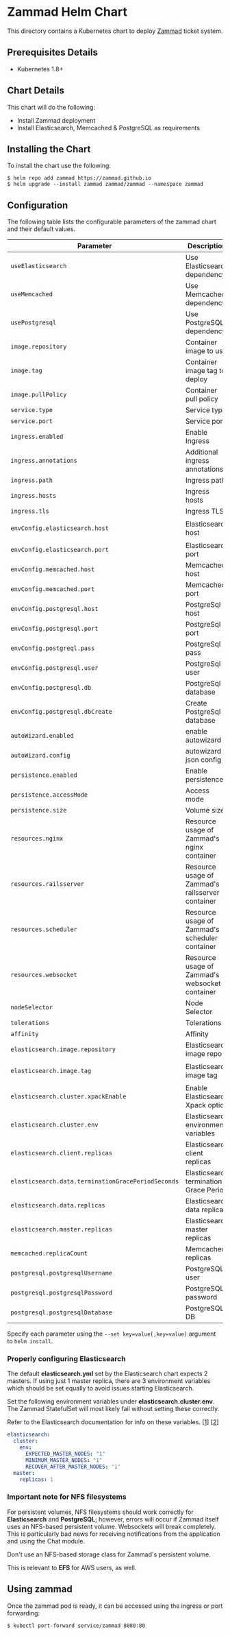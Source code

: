 # Zammad Helm Chart

This directory contains a Kubernetes chart to deploy [Zammad](https://zammad.org/) ticket system.

## Prerequisites Details

-   Kubernetes 1.8+

## Chart Details

This chart will do the following:

-   Install Zammad deployment
-   Install Elasticsearch, Memcached & PostgreSQL as requirements

## Installing the Chart

To install the chart use the following:

```console
$ helm repo add zammad https://zammad.github.io
$ helm upgrade --install zammad zammad/zammad --namespace zammad
```

## Configuration

The following table lists the configurable parameters of the zammad chart and their default values.

| Parameter                                          | Description                                      | Default                         |
| -------------------------------------------------- | ------------------------------------------------ | ------------------------------- |
| `useElasticsearch`                                 | Use Elasticsearch dependency                     | `true`                          |
| `useMemcached`                                     | Use Memcached dependency                         | `true`                          |
| `usePostgresql`                                    | Use PostgreSQL dependency                        | `true`                          |
| `image.repository`                                 | Container image to use                           | `zammad/zammad-docker-compose`  |
| `image.tag`                                        | Container image tag to deploy                    | `2.8.0-26`                      |
| `image.pullPolicy`                                 | Container pull policy                            | `IfNotPresent`                  |
| `service.type`                                     | Service type                                     | `ClusterIP`                     |
| `service.port`                                     | Service port                                     | `80`                            |
| `ingress.enabled`                                  | Enable Ingress                                   | `false`                         |
| `ingress.annotations`                              | Additional ingress annotations                   | ``                              |
| `ingress.path`                                     | Ingress path                                     | ``                              |
| `ingress.hosts`                                    | Ingress hosts                                    | ``                              |
| `ingress.tls`                                      | Ingress TLS                                      | `[]`                            |
| `envConfig.elasticsearch.host`                     | Elasticsearch host                               | `zammad-elasticsearch-client`   |
| `envConfig.elasticsearch.port`                     | Elasticsearch port                               | `9200`                          |
| `envConfig.memcached.host`                         | Memcached host                                   | `zammad-memcached`              |
| `envConfig.memcached.port`                         | Memcached port                                   | `11211`                         |
| `envConfig.postgresql.host`                        | PostgreSql host                                  | `zammad-postgresql`             |
| `envConfig.postgresql.port`                        | PostgreSql port                                  | `5432`                          |
| `envConfig.postgreql.pass`                         | PostgreSql pass                                  | ``                              |
| `envConfig.postgresql.user`                        | PostgreSql user                                  | `zammad`                        |
| `envConfig.postgresql.db`                          | PostgreSql database                              | `zammad_production`             |
| `envConfig.postgresql.dbCreate`                    | Create PostgreSql database                       | `false`                         |
| `autoWizard.enabled`                               | enable autowizard                                | `false`                         |
| `autoWizard.config`                                | autowizard json config                           | `""`                            |
| `persistence.enabled`                              | Enable persistence                               | `true`                          |
| `persistence.accessMode`                           | Access mode                                      | `ReadWriteOnce`                 |
| `persistence.size`                                 | Volume size                                      | `15Gi`                          |
| `resources.nginx`                                  | Resource usage of Zammad's nginx container       | `{}`                            |
| `resources.railsserver`                            | Resource usage of Zammad's railsserver container | `{}`                            |
| `resources.scheduler`                              | Resource usage of Zammad's scheduler container   | `{}`                            |
| `resources.websocket`                              | Resource usage of Zammad's websocket container   | `{}`                            |
| `nodeSelector`                                     | Node Selector                                    | `{}`                            |
| `tolerations`                                      | Tolerations                                      | `[]`                            |
| `affinity`                                         | Affinity                                         | `{}`                            |
| `elasticsearch.image.repository`                   | Elasticsearch image repo                         | `zammad/zammad-docker-compose`  |
| `elasticsearch.image.tag`                          | Elasticsearch image tag                          | `zammad-elasticsearch-2.8.0-26` |
| `elasticsearch.cluster.xpackEnable`                | Enable Elasticsearch Xpack option                | `false`                         |
| `elasticsearch.cluster.env`                        | Elasticsearch environment variables              | ``                              |
| `elasticsearch.client.replicas`                    | Elasticsearch client replicas                    | `1`                             |
| `elasticsearch.data.terminationGracePeriodSeconds` | Elasticsearch termination Grace Period           | `60`                            |
| `elasticsearch.data.replicas`                      | Elasticsearch data replicas                      | `1`                             |
| `elasticsearch.master.replicas`                    | Elasticsearch master replicas                    | `1`                             |
| `memcached.replicaCount`                           | Memcached replicas                               | `1`                             |
| `postgresql.postgresqlUsername`                    | PostgreSQL user                                  | `zammad`                        |
| `postgresql.postgresqlPassword`                    | PostgreSQL password                              | `zammad`                        |
| `postgresql.postgresqlDatabase`                    | PostgreSQL DB                                    | `zammad_production`             |
       

Specify each parameter using the `--set key=value[,key=value]` argument to `helm install`.

### Properly configuring Elasticsearch

The default **elasticsearch.yml** set by the Elasticsearch chart expects 2 masters.  If using just 1 master replica, there are 3 environment variables which should be set equally to avoid issues starting Elasticsearch.

Set the following environment variables under **elasticsearch.cluster.env**.  The Zammad StatefulSet will most likely fail without setting these correctly.

Refer to the Elasticsearch documentation for info on these variables.  \[[1](https://www.elastic.co/guide/en/elasticsearch/reference/5.6/modules-gateway.html)] \[[2](https://www.elastic.co/guide/en/elasticsearch/reference/5.6/modules-node.html#split-brain)]

```yaml
elasticsearch:
  cluster:
    env:
      EXPECTED_MASTER_NODES: "1"
      MINIMUM_MASTER_NODES: "1"
      RECOVER_AFTER_MASTER_NODES: "1"
  master:
    replicas: 1
```

### Important note for  NFS filesystems

For persistent volumes, NFS filesystems should work correctly for **Elasticsearch** and **PostgreSQL**; however, errors will occur if Zammad itself uses an NFS-based persistent volume.  Websockets will break completely.  This is particularly bad news for receiving notifications from the application and using the Chat module.

Don't use an NFS-based storage class for Zammad's persistent volume.

This is relevant to **EFS** for AWS users, as well.

## Using zammad

Once the zammad pod is ready, it can be accessed using the ingress or port forwarding:

```console
$ kubectl port-forward service/zammad 8080:80
```
